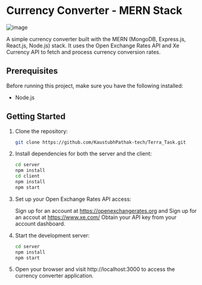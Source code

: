 
# Currency Converter - MERN Stack

![image](https://github.com/KaustubhPathak-tech/Terra_Task/blob/master/client/src/Assets/tera_task_image.png)

A simple currency converter built with the MERN (MongoDB, Express.js, React.js, Node.js) stack. It uses the Open Exchange Rates API and Xe Currency API to fetch and process currency conversion rates.

## Prerequisites

Before running this project, make sure you have the following installed:

- Node.js


## Getting Started

1. Clone the repository:

   ```bash
   git clone https://github.com/KaustubhPathak-tech/Terra_Task.git

2. Install dependencies for both the server and the client:

    ```bash
    cd server
    npm install
    cd client
    npm install
    npm start
3. Set up your Open Exchange Rates API access:

    Sign up for an account at https://openexchangerates.org and
    Sign up for an accout at https://www.xe.com/
    Obtain your API key from your account dashboard.

4. Start the development server:

   ```bash
   cd server
   npm install
   npm start
5. Open your browser and visit http://localhost:3000 to access the currency converter application.
